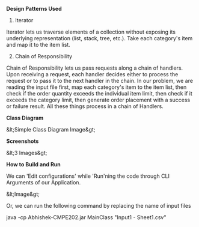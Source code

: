 **Design Patterns Used**

1) Iterator

Iterator lets us traverse elements of a collection without exposing its underlying representation (list, stack, tree, etc.). Take each category&#39;s item and map it to the item list.

2) Chain of Responsibility

Chain of Responsibility lets us pass requests along a chain of handlers. Upon receiving a request, each handler decides either to process the request or to pass it to the next handler in the chain. In our problem, we are reading the input file first, map each category&#39;s item to the item list, then check if the order quantity exceeds the individual item limit, then check if it exceeds the category limit, then generate order placement with a success or failure result. All these things process in a chain of Handlers.

**Class Diagram**

\&lt;Simple Class Diagram Image\&gt;

**Screenshots**

\&lt;3 Images\&gt;

**How to Build and Run**

We can &#39;Edit configurations&#39; while &#39;Run&#39;ning the code through CLI Arguments of our Application.

\&lt;Image\&gt;

Or, we can run the following command by replacing the name of input files

java -cp Abhishek-CMPE202.jar MainClass &quot;Input1 - Sheet1.csv&quot;
